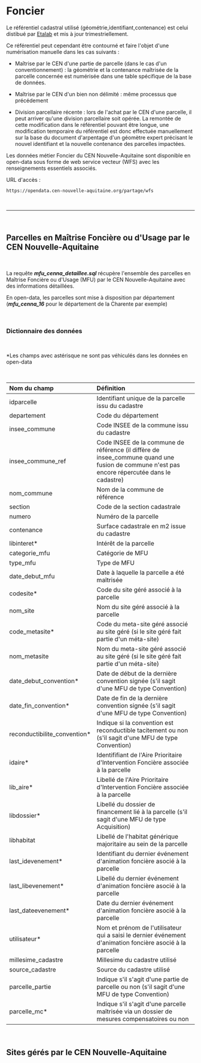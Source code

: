 # Foncier

Le référentiel cadastral utilisé (géométrie,identifiant,contenance) est celui distibué par [Etalab](https://cadastre.data.gouv.fr/datasets/cadastre-etalab) et mis à jour trimestriellement.

Ce référentiel peut cependant être contourné et faire l'objet d'une numérisation manuelle dans les cas suivants :

* Maîtrise par le CEN d'une partie de parcelle (dans le cas d'un conventionnement) : la géométrie et la contenance maîtrisée de la parcelle concernée est numérisée dans une table spécifique de la base de données. 

* Maîtrise par le CEN d'un bien non délimité : même processus que précédement

* Division parcellaire récente : lors de l'achat par le CEN d'une parcelle,  il peut arriver qu'une division parcellaire soit opérée. La remontée de cette modification dans le référentiel pouvant être longue, une modification temporaire du référentiel est donc effectuée manuellement sur la base du document d'arpentage d'un géomètre expert précisant le nouvel identifiant et la nouvelle contenance des parcelles impactées.


Les données métier Foncier du CEN Nouvelle-Aquitaine sont disponible en open-data sous forme de web service vecteur (WFS) avec les renseignements essentiels associés.

URL d'accès :

```
https://opendata.cen-nouvelle-aquitaine.org/partage/wfs
```
<br>

----

<br>

## Parcelles en Maîtrise Foncière ou d'Usage par le CEN Nouvelle-Aquitaine

<br>

La requête ***mfu_cenna_detaillee.sql*** récupère l'ensemble des parcelles en Maîtrise Foncière ou d'Usage (MFU) par le CEN Nouvelle-Aquitaine avec des informations détaillées.

En open-data, les parcelles sont mise à disposition par département (***mfu_cenna_16*** pour le département de la Charente par exemple)


<br>

### Dictionnaire des données

<br>

*Les champs avec astérisque ne sont pas véhiculés dans les données en open-data

<br>

| Nom du champ | Définition |
|:---------|:---------------|
| idparcelle | Identifiant unique de la parcelle issu du cadastre |
| departement | Code du département |
| insee_commune | Code INSEE de la commune issu du cadastre |
| insee_commune_ref | Code INSEE de la commune de référence (il diffère de insee_commune quand une fusion de commune n'est pas encore répercutée dans le cadastre)|
| nom_commune | Nom de la commune de référence |
| section | Code de la section cadastrale |
| numero | Numéro de la parcelle |
| contenance | Surface cadastrale en m2 issue du cadastre |
| libinteret* | Intérêt de la parcelle |
| categorie_mfu | Catégorie de MFU |
| type_mfu | Type de MFU |
| date_debut_mfu | Date à laquelle la parcelle a été maîtrisée |
| codesite* | Code du site géré associé à la parcelle |
| nom_site | Nom du site géré associé à la parcelle |
| code_metasite* | Code du meta-site géré associé au site géré (si le site géré fait partie d'un méta-site) |
| nom_metasite | Nom du meta-site géré associé au site géré (si le site géré fait partie d'un méta-site) |
| date_debut_convention* | Date de début de la dernière convention signée (s'il sagit d'une MFU de type Convention) |
| date_fin_convention* | Date de fin de la dernière convention signée (s'il sagit d'une MFU de type Convention) |
| reconductibilite_convention* | Indique si la convention est reconductible tacitement ou non (s'il sagit d'une MFU de type Convention) |
| idaire* | Identififiant de l'Aire Prioritaire d'Intervention Foncière associée à la parcelle |
| lib_aire* | Libellé de l'Aire Prioritaire d'Intervention Foncière associée à la parcelle |
| libdossier* | Libellé du dossier de financement lié à la parcelle (s'il sagit d'une MFU de type Acquisition)|
| libhabitat | Libellé de l'habitat générique majoritaire au sein de la parcelle|
| last_idevenement* | Identifiant du dernier événement d'animation foncière asocié à la parcelle|
| last_libevenement* | Libellé du dernier événement d'animation foncière asocié à la parcelle|
| last_dateevenement* | Date du dernier événement d'animation foncière asocié à la parcelle|
| utilisateur* | Nom et prénom de l'utilisateur qui a saisi le dernier événement d'animation foncière asocié à la parcelle|
| millesime_cadastre | Millesime du cadastre utilisé |
| source_cadastre | Source du cadastre utilisé |
| parcelle_partie | Indique s'il s'agit d'une partie de parcelle ou non (s'il sagit d'une MFU de type Convention)  |
| parcelle_mc* | Indique s'il s'agit d'une parcelle maîtrisée via un dossier de mesures compensatoires ou non  |


<br>

## Sites gérés par le CEN Nouvelle-Aquitaine

<br>
